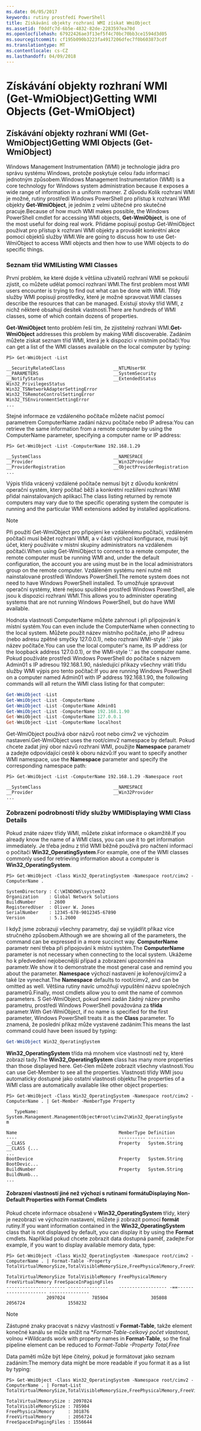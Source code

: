 ```yaml
---
ms.date: 06/05/2017
keywords: rutiny prostředí PowerShell
title: Získávání objekty rozhraní WMI získat WmiObject
ms.assetid: f0ddfc7d-6b5e-4832-82de-2283597ea70d
ms.openlocfilehash: 67922426ae3f13ef5f4c70bc70bb3ce1594d3d05
ms.sourcegitcommit: cf195b090b3223fa4917206dfec7f0b603873cdf
ms.translationtype: MT
ms.contentlocale: cs-CZ
ms.lasthandoff: 04/09/2018
---
```

# <a name="getting-wmi-objects-get-wmiobject"></a><span data-ttu-id="3029f-103">Získávání objekty rozhraní WMI (Get-WmiObject)</span><span class="sxs-lookup"><span data-stu-id="3029f-103">Getting WMI Objects (Get-WmiObject)</span></span>

## <a name="getting-wmi-objects-get-wmiobject"></a><span data-ttu-id="3029f-104">Získávání objekty rozhraní WMI (Get-WmiObject)</span><span class="sxs-lookup"><span data-stu-id="3029f-104">Getting WMI Objects (Get-WmiObject)</span></span>

<span data-ttu-id="3029f-105">Windows Management Instrumentation (WMI) je technologie jádra pro správu systému Windows, protože poskytuje celou řadu informací jednotným způsobem.</span><span class="sxs-lookup"><span data-stu-id="3029f-105">Windows Management Instrumentation (WMI) is a core technology for Windows system administration because it exposes a wide range of information in a uniform manner.</span></span> <span data-ttu-id="3029f-106">Z důvodu Kolik rozhraní WMI je možné, rutiny prostředí Windows PowerShell pro přístup k rozhraní WMI objekty **Get-WmiObject**, je jedním z velmi užitečné pro skutečné pracuje.</span><span class="sxs-lookup"><span data-stu-id="3029f-106">Because of how much WMI makes possible, the Windows PowerShell cmdlet for accessing WMI objects, **Get-WmiObject**, is one of the most useful for doing real work.</span></span> <span data-ttu-id="3029f-107">Přidáme popisují postup Get-WmiObject používat pro přístup k rozhraní WMI objekty a provádět konkrétní akce pomocí objektů služby WMI.</span><span class="sxs-lookup"><span data-stu-id="3029f-107">We are going to discuss how to use Get-WmiObject to access WMI objects and then how to use WMI objects to do specific things.</span></span>

### <a name="listing-wmi-classes"></a><span data-ttu-id="3029f-108">Seznam tříd WMI</span><span class="sxs-lookup"><span data-stu-id="3029f-108">Listing WMI Classes</span></span>

<span data-ttu-id="3029f-109">První problém, ke které dojde k většina uživatelů rozhraní WMI se pokouší zjistit, co můžete udělat pomocí rozhraní WMI.</span><span class="sxs-lookup"><span data-stu-id="3029f-109">The first problem most WMI users encounter is trying to find out what can be done with WMI.</span></span> <span data-ttu-id="3029f-110">Třídy služby WMI popisují prostředky, které je možné spravovat.</span><span class="sxs-lookup"><span data-stu-id="3029f-110">WMI classes describe the resources that can be managed.</span></span> <span data-ttu-id="3029f-111">Existují stovky tříd WMI, z nichž některé obsahují desítek vlastnosti.</span><span class="sxs-lookup"><span data-stu-id="3029f-111">There are hundreds of WMI classes, some of which contain dozens of properties.</span></span>

<span data-ttu-id="3029f-112">**Get-WmiObject** tento problém řeší tím, že zjistitelný rozhraní WMI.</span><span class="sxs-lookup"><span data-stu-id="3029f-112">**Get-WmiObject** addresses this problem by making WMI discoverable.</span></span> <span data-ttu-id="3029f-113">Zadáním můžete získat seznam tříd WMI, která je k dispozici v místním počítači:</span><span class="sxs-lookup"><span data-stu-id="3029f-113">You can get a list of the WMI classes available on the local computer by typing:</span></span>

```
PS> Get-WmiObject -List

__SecurityRelatedClass                  __NTLMUser9X
__PARAMETERS                            __SystemSecurity
__NotifyStatus                          __ExtendedStatus
Win32_PrivilegesStatus                  Win32_TSNetworkAdapterSettingError
Win32_TSRemoteControlSettingError       Win32_TSEnvironmentSettingError
...
```

<span data-ttu-id="3029f-114">Stejné informace ze vzdáleného počítače můžete načíst pomocí parametrem ComputerName zadání názvu počítače nebo IP adresa:</span><span class="sxs-lookup"><span data-stu-id="3029f-114">You can retrieve the same information from a remote computer by using the ComputerName parameter, specifying a computer name or IP address:</span></span>

```
PS> Get-WmiObject -List -ComputerName 192.168.1.29

__SystemClass                           __NAMESPACE
__Provider                              __Win32Provider
__ProviderRegistration                  __ObjectProviderRegistration
...
```

<span data-ttu-id="3029f-115">Výpis třída vrácený vzdálené počítače nemusí být z důvodu konkrétní operační systém, který počítač běží a konkrétní rozšíření rozhraní WMI přidal nainstalovaných aplikací.</span><span class="sxs-lookup"><span data-stu-id="3029f-115">The class listing returned by remote computers may vary due to the specific operating system the computer is running and the particular WMI extensions added by installed applications.</span></span>

> [!NOTE]
> <span data-ttu-id="3029f-116">Při použití Get-WmiObject pro připojení ke vzdálenému počítači, vzdáleném počítači musí běžet rozhraní WMI, a v části výchozí konfigurace, musí být účet, který používáte v místní skupiny administrators na vzdáleném počítači.</span><span class="sxs-lookup"><span data-stu-id="3029f-116">When using Get-WmiObject to connect to a remote computer, the remote computer must be running WMI and, under the default configuration, the account you are using must be in the local administrators group on the remote computer.</span></span> <span data-ttu-id="3029f-117">Vzdáleném systému není nutné mít nainstalované prostředí Windows PowerShell.</span><span class="sxs-lookup"><span data-stu-id="3029f-117">The remote system does not need to have Windows PowerShell installed.</span></span> <span data-ttu-id="3029f-118">To umožňuje spravovat operační systémy, které nejsou spuštěné prostředí Windows PowerShell, ale jsou k dispozici rozhraní WMI.</span><span class="sxs-lookup"><span data-stu-id="3029f-118">This allows you to administer operating systems that are not running Windows PowerShell, but do have WMI available.</span></span>

<span data-ttu-id="3029f-119">Hodnota vlastnosti ComputerName můžete zahrnout i při připojování k místní systém.</span><span class="sxs-lookup"><span data-stu-id="3029f-119">You can even include the ComputerName when connecting to the local system.</span></span> <span data-ttu-id="3029f-120">Můžete použít název místního počítače, jeho IP adresu (nebo adresu zpětné smyčky 127.0.0.1), nebo rozhraní WMI-style '.' jako název počítače.</span><span class="sxs-lookup"><span data-stu-id="3029f-120">You can use the local computer's name, its IP address (or the loopback address 127.0.0.1), or the WMI-style '.' as the computer name.</span></span> <span data-ttu-id="3029f-121">Pokud používáte prostředí Windows PowerShell do počítače s názvem Admin01 s IP adresou 192.168.1.90, následující příkazy všechny vrátí třídu služby WMI výpis pro tento počítač:</span><span class="sxs-lookup"><span data-stu-id="3029f-121">If you are running Windows PowerShell on a computer named Admin01 with IP address 192.168.1.90, the following commands will all return the WMI class listing for that computer:</span></span>

```powershell
Get-WmiObject -List
Get-WmiObject -List -ComputerName .
Get-WmiObject -List -ComputerName Admin01
Get-WmiObject -List -ComputerName 192.168.1.90
Get-WmiObject -List -ComputerName 127.0.0.1
Get-WmiObject -List -ComputerName localhost
```

<span data-ttu-id="3029f-122">Get-WmiObject používá obor názvů root nebo cimv2 ve výchozím nastavení.</span><span class="sxs-lookup"><span data-stu-id="3029f-122">Get-WmiObject uses the root/cimv2 namespace by default.</span></span> <span data-ttu-id="3029f-123">Pokud chcete zadat jiný obor názvů rozhraní WMI, použijte **Namespace** parametr a zadejte odpovídající cestě k oboru názvů:</span><span class="sxs-lookup"><span data-stu-id="3029f-123">If you want to specify another WMI namespace, use the **Namespace** parameter and specify the corresponding namespace path:</span></span>

```
PS> Get-WmiObject -List -ComputerName 192.168.1.29 -Namespace root

__SystemClass                           __NAMESPACE
__Provider                              __Win32Provider
...
```

### <a name="displaying-wmi-class-details"></a><span data-ttu-id="3029f-124">Zobrazení podrobností třídy služby WMI</span><span class="sxs-lookup"><span data-stu-id="3029f-124">Displaying WMI Class Details</span></span>

<span data-ttu-id="3029f-125">Pokud znáte název třídy WMI, můžete získat informace o okamžitě.</span><span class="sxs-lookup"><span data-stu-id="3029f-125">If you already know the name of a WMI class, you can use it to get information immediately.</span></span> <span data-ttu-id="3029f-126">Je třeba jednu z tříd WMI běžně používá pro načtení informací o počítači **Win32_OperatingSystem**.</span><span class="sxs-lookup"><span data-stu-id="3029f-126">For example, one of the WMI classes commonly used for retrieving information about a computer is **Win32_OperatingSystem**.</span></span>

```
PS> Get-WmiObject -Class Win32_OperatingSystem -Namespace root/cimv2 -ComputerName .

SystemDirectory : C:\WINDOWS\system32
Organization    : Global Network Solutions
BuildNumber     : 2600
RegisteredUser  : Oliver W. Jones
SerialNumber    : 12345-678-9012345-67890
Version         : 5.1.2600
```

<span data-ttu-id="3029f-127">I když jsme zobrazují všechny parametry, dají se vyjádřit příkaz více stručného způsobem.</span><span class="sxs-lookup"><span data-stu-id="3029f-127">Although we are showing all of the parameters, the command can be expressed in a more succinct way.</span></span> <span data-ttu-id="3029f-128">**ComputerName** parametr není třeba při připojování k místní systém.</span><span class="sxs-lookup"><span data-stu-id="3029f-128">The **ComputerName** parameter is not necessary when connecting to the local system.</span></span> <span data-ttu-id="3029f-129">Ukážeme ho k předvedení nejobecnější případ a zobrazení upozornění na parametr.</span><span class="sxs-lookup"><span data-stu-id="3029f-129">We show it to demonstrate the most general case and remind you about the parameter.</span></span> <span data-ttu-id="3029f-130">**Namespace** výchozí nastavení je kořenový/cimv2 a také lze vynechat.</span><span class="sxs-lookup"><span data-stu-id="3029f-130">The **Namespace** defaults to root/cimv2, and can be omitted as well.</span></span> <span data-ttu-id="3029f-131">Většina rutiny navíc umožňují vypuštění názvu společných parametrů.</span><span class="sxs-lookup"><span data-stu-id="3029f-131">Finally, most cmdlets allow you to omit the name of common parameters.</span></span> <span data-ttu-id="3029f-132">S Get-WmiObject, pokud není zadán žádný název prvního parametru, prostředí Windows PowerShell považována za **třída** parametr.</span><span class="sxs-lookup"><span data-stu-id="3029f-132">With Get-WmiObject, if no name is specified for the first parameter, Windows PowerShell treats it as the **Class** parameter.</span></span> <span data-ttu-id="3029f-133">To znamená, že poslední příkaz může vystavené zadáním:</span><span class="sxs-lookup"><span data-stu-id="3029f-133">This means the last command could have been issued by typing:</span></span>

```powershell
Get-WmiObject Win32_OperatingSystem
```

<span data-ttu-id="3029f-134">**Win32_OperatingSystem** třída má mnohem více vlastností než ty, které zobrazí tady.</span><span class="sxs-lookup"><span data-stu-id="3029f-134">The **Win32_OperatingSystem** class has many more properties than those displayed here.</span></span> <span data-ttu-id="3029f-135">Get-člen můžete zobrazit všechny vlastnosti.</span><span class="sxs-lookup"><span data-stu-id="3029f-135">You can use Get-Member to see all the properties.</span></span> <span data-ttu-id="3029f-136">Vlastnosti třídy WMI jsou automaticky dostupné jako ostatní vlastnosti objektu:</span><span class="sxs-lookup"><span data-stu-id="3029f-136">The properties of a WMI class are automatically available like other object properties:</span></span>

```
PS> Get-WmiObject -Class Win32_OperatingSystem -Namespace root/cimv2 -ComputerName . | Get-Member -MemberType Property

   TypeName: System.Management.ManagementObject#root\cimv2\Win32_OperatingSyste
m

Name                                      MemberType Definition
----                                      ---------- ----------
__CLASS                                   Property   System.String __CLASS {...
...
BootDevice                                Property   System.String BootDevic...
BuildNumber                               Property   System.String BuildNumb...
...
```

#### <a name="displaying-non-default-properties-with-format-cmdlets"></a><span data-ttu-id="3029f-137">Zobrazení vlastností jiné než výchozí s rutinami formátu</span><span class="sxs-lookup"><span data-stu-id="3029f-137">Displaying Non-Default Properties with Format Cmdlets</span></span>

<span data-ttu-id="3029f-138">Pokud chcete informace obsažené v **Win32_OperatingSystem** třídy, který je nezobrazí ve výchozím nastavení, můžete ji zobrazit pomocí **formát** rutiny.</span><span class="sxs-lookup"><span data-stu-id="3029f-138">If you want information contained in the **Win32_OperatingSystem** class that is not displayed by default, you can display it by using the **Format** cmdlets.</span></span> <span data-ttu-id="3029f-139">Například pokud chcete zobrazit data dostupná paměť, zadejte:</span><span class="sxs-lookup"><span data-stu-id="3029f-139">For example, if you want to display available memory data, type:</span></span>

```
PS> Get-WmiObject -Class Win32_OperatingSystem -Namespace root/cimv2 -ComputerName . | Format-Table -Property TotalVirtualMemorySize,TotalVisibleMemorySize,FreePhysicalMemory,FreeVirtualMemory,FreeSpaceInPagingFiles

TotalVirtualMemorySize TotalVisibleMemory FreePhysicalMemory FreeVirtualMemory FreeSpaceInPagingFiles
---------------------- ---------------    ------------------ -==--------------------- ---------------
               2097024          785904                305808           2056724                1558232
```

> [!NOTE]
> <span data-ttu-id="3029f-140">Zástupné znaky pracovat s názvy vlastností v **Format-Table**, takže element konečné kanálu se může snížit na **Format-Table-celkový počet vlastnost*, volnou *</span><span class="sxs-lookup"><span data-stu-id="3029f-140">Wildcards work with property names in **Format-Table**, so the final pipeline element can be reduced to **Format-Table -Property Total*,Free*</span></span>

<span data-ttu-id="3029f-141">Data paměti může být lépe čitelný, pokud je formátovat jako seznam zadáním:</span><span class="sxs-lookup"><span data-stu-id="3029f-141">The memory data might be more readable if you format it as a list by typing:</span></span>

```
PS> Get-WmiObject -Class Win32_OperatingSystem -Namespace root/cimv2 -ComputerName . | Format-List TotalVirtualMemorySize,TotalVisibleMemorySize,FreePhysicalMemory,FreeVirtualMemory,FreeSpaceInPagingFiles

TotalVirtualMemorySize : 2097024
TotalVisibleMemorySize : 785904
FreePhysicalMemory     : 301876
FreeVirtualMemory      : 2056724
FreeSpaceInPagingFiles : 1556644
```